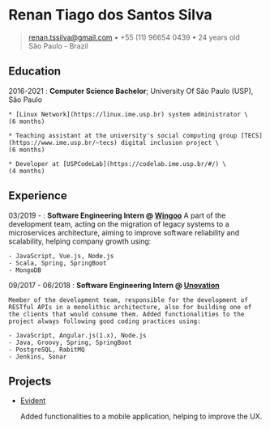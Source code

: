 Renan Tiago dos Santos Silva
============

> <renan.tssilva@gmail.com> • +55 (11) 96654 0439  • 24 years old\
> São Paulo - Brazil


Education
------------

2016-2021
:   **Computer Science Bachelor**; University Of São Paulo (USP), São Paulo
    
    * [Linux Network](https://linux.ime.usp.br) system administrator \
    (6 months)

    * Teaching assistant at the university's social computing group [TECS](https://www.ime.usp.br/~tecs) digital inclusion project \
    (6 months)

    * Developer at [USPCodeLab](https://codelab.ime.usp.br/#/) \
    (4 months)


Experience
------------

03/2019 - 
:   **Software Engineering Intern @ [Wingoo](https://www.wingoo.com.br/)**
    A part of the development team, acting on the migration of legacy systems to a microservices architecture, aiming to improve software reliability and scalability, helping company growth using:
    
    - JavaScript, Vue.js, Node.js
    - Scala, Spring, SpringBoot
    - MongoDB

09/2017 - 06/2018
:   **Software Engineering Intern @ [Unovation](http://unovation.com.br)**
    
    Member of the development team, responsible for the development of RESTful APIs in a monolithic architecture, also for building one of the clients that would consume them. Added functionalities to the project always following good coding practices using:
    
    - JavaScript, Angular.js(1.x), Node.js
    - Java, Groovy, Spring, SpringBoot
    - PostgreSQL, RabitMQ
    - Jenkins, Sonar



Projects
--------------------

* [Evident](http://www.fo.usp.br/?p=50782)

    Added functionalities to a mobile application, helping to improve the UX.